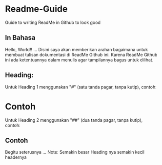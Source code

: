 # Readme-Guide
Guide to writing ReadMe in Github to look good

## In Bahasa
Hello, World!! ...
Disini saya akan memberikan arahan bagaimana untuk membuat tulisan dokumentasi di ReadMe Github ini. Karena ReadMe Github ini ada ketentuannya dalam menulis agar tampilannya bagus untuk dilihat.

## Heading:
Untuk Heading 1 menggunakan "#" (satu tanda pagar, tanpa kutip), contoh:
# Contoh

Untuk Heading 2 menggunakan "##" (dua tanda pagar, tanpa kutip), contoh:
## Contoh

Begitu seterusnya ... 
Note: Semakin besar Heading nya semakin kecil headernya
